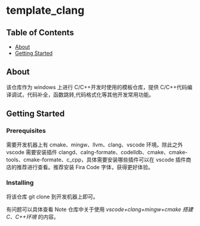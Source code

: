 # template_clang

## Table of Contents

- [About](#about)
- [Getting Started](#getting_started)

## About <a name = "about"></a>

该仓库作为 windows 上进行 C/C++开发时使用的模板仓库，提供 C/C++代码编译调试，代码补全，函数跳转,代码格式化等其他开发常用功能。

## Getting Started <a name = "getting_started"></a>

### Prerequisites

需要开发机器上有 cmake、mingw、llvm、clang、vscode 环境。除此之外 vscode 需要安装插件 clangd、calng-formate、codelldb、cmake、cmake-tools、cmake-formate、c_cpp，具体需要安装哪些插件可以在 vscode 插件商店的推荐进行查看。推荐安装 Fira Code 字体，获得更好体验。

### Installing

将该仓库 git clone 到开发机器上即可。

有问题可以具体查看 Note 仓库中关于使用 _vscode+clang+mingw+cmake 搭建 C、C++环境_ 的内容。
